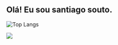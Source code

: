 ## Olá! Eu sou santiago souto.

![Top Langs](https://github-readme-stats.vercel.app/api/top-langs/?username=devSolto&hide_progress=true&theme=dracula&layout=compact)

<picture>
  <source
    srcset="https://github-readme-stats.vercel.app/api?username=devSolto&show_icons=true&theme=dracula"
    media="(prefers-color-scheme: dark)"
  />
  <source
    srcset="https://github-readme-stats.vercel.app/api?username=anuraghazra&show_icons=true"
    media="(prefers-color-scheme: light), (prefers-color-scheme: no-preference)"
  />
  <img src="https://github-readme-stats.vercel.app/api?username=devSolto&show_icons=true" />
</picture>
